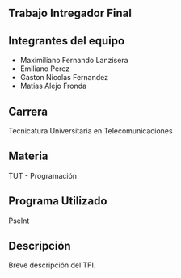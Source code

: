 ## Trabajo Intregador Final

## Integrantes del equipo
- Maximiliano Fernando Lanzisera
- Emiliano Perez
- Gaston Nicolas Fernandez
- Matias Alejo Fronda

## Carrera
Tecnicatura Universitaria en Telecomunicaciones

## Materia
TUT - Programación

## Programa Utilizado
PseInt

## Descripción
Breve descripción del TFI.
